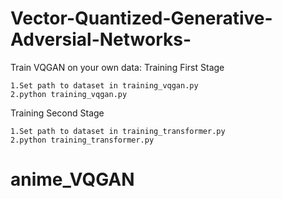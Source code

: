 # Vector-Quantized-Generative-Adversial-Networks-

Train VQGAN on your own data:
Training First Stage

    1.Set path to dataset in training_vqgan.py
    2.python training_vqgan.py

Training Second Stage

    1.Set path to dataset in training_transformer.py
    2.python training_transformer.py
# anime_VQGAN
